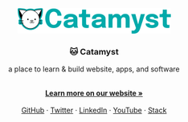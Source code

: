 <!-- CATAMYST -->
<p align="center">
  <a href="https://github.com/catamyst/catamyst">
    <img src="https://raw.githubusercontent.com/catamyst/.github/main/assets/catamyst-logo.png" alt="Catamyst" height="51" />
  </a>

  <h3 align="center">🐱 Catamyst</h3>

  <p align="center">
    a place to learn & build website, apps, and software
  </p>

  <p align="center">
    <br />
    <a href="https://catamyst.com"><strong>Learn more on our website »</strong></a>
    <br />
    <br />
    <a href="https://a.catamyst.com/github">GitHub</a>
    ·
    <a href="https://a.catamyst.com/twitter">Twitter</a>
    ·
    <a href="https://a.catamyst.com/linkedin">LinkedIn</a>
    ·
    <a href="https://a.catamyst.com/youtube">YouTube</a>
    ·
    <a href="https://a.catamyst.com/stack">Stack</a>
  </p>
</p>

